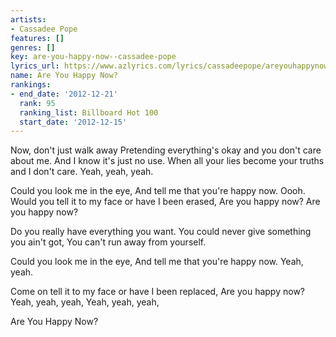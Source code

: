 ```yaml
---
artists:
- Cassadee Pope
features: []
genres: []
key: are-you-happy-now--cassadee-pope
lyrics_url: https://www.azlyrics.com/lyrics/cassadeepope/areyouhappynow.html
name: Are You Happy Now?
rankings:
- end_date: '2012-12-21'
  rank: 95
  ranking_list: Billboard Hot 100
  start_date: '2012-12-15'
---
```


Now, don't just walk away
Pretending everything's okay and you don't care about me.
And I know it's just no use.
When all your lies become your truths and I don't care.
Yeah, yeah, yeah.

Could you look me in the eye,
And tell me that you're happy now.
Oooh.
Would you tell it to my face or have I been erased,
Are you happy now?
Are you happy now?

Do you really have everything you want.
You could never give something you ain't got,
You can't run away from yourself.

Could you look me in the eye,
And tell me that you're happy now.
Yeah, yeah.

Come on tell it to my face or have I been replaced,
Are you happy now?
Yeah, yeah, yeah,
Yeah, yeah, yeah,

Are You Happy Now?



